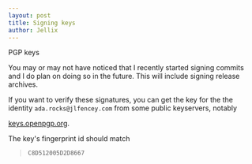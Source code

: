 ```yaml
---
layout: post
title: Signing keys
author: Jellix
---
```


PGP keys

You may or may not have noticed that I recently started signing commits and I
do plan on doing so in the future.  This will include signing release archives.

If you want to verify these signatures, you can get the key for the the
identity `ada.rocks@jlfencey.com` from some public keyservers, notably

[keys.openpgp.org](https://keys.openpgp.org).

The key's fingerprint id should match

> `C8D512005D2D8667`
